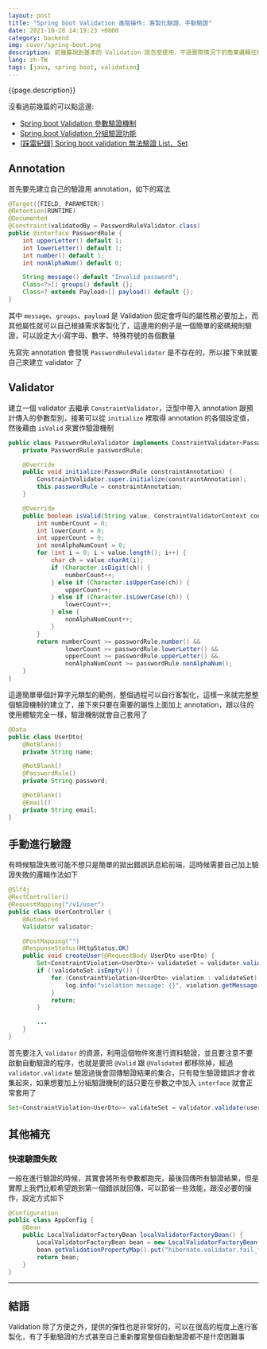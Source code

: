 ```yaml
---
layout: post
title: "Spring boot Validation 進階操作: 客製化驗證、手動驗證"
date: 2021-10-28 14:19:23 +0800
category: backend
img: cover/spring-boot.png
description: 前幾篇說到基本的 Validation 該怎麼使用，不過實際情況下的商業邏輯往往是無比複雜的，一些內容的驗證可能不是這麼簡單的規則就可以帶過了，因此這篇就來說明下，怎麼在 Validation 的框架下建立自己的驗證方式，另外如果不想要用自動驗證的方式去處理，想要加點自己的驗證前後邏輯又該怎麼做呢
lang: zh-TW
tags: [java, spring boot, validation]
---
```


{{page.description}}

沒看過前幾篇的可以點這邊:

+ [Spring boot Validation 參數驗證機制](https://bingdoal.github.io/backend/2021/10/spring-boot-validate-request-body-and-nest-validate/)
+ [Spring boot Validation 分組驗證功能](https://bingdoal.github.io/backend/2021/10/spring-boot-validation-group-use-different-rule/)
+ [[踩雷紀錄] Spring boot validation 無法驗證 List、Set](https://bingdoal.github.io/backend/2021/10/spring-boot-validate-list-and-set-type/)

## Annotation

首先要先建立自己的驗證用 annotation，如下的寫法

```java
@Target({FIELD, PARAMETER})
@Retention(RUNTIME)
@Documented
@Constraint(validatedBy = PasswordRuleValidator.class)
public @interface PasswordRule {
    int upperLetter() default 1;
    int lowerLetter() default 1;
    int number() default 1;
    int nonAlphaNum() default 0;

    String message() default "Invalid password";
    Class<?>[] groups() default {};
    Class<? extends Payload>[] payload() default {};
}
```

其中 `message`、`groups`、`payload` 是 Validation 固定會呼叫的屬性務必要加上，而其他屬性就可以自己根據需求客製化了，這邊用的例子是一個簡單的密碼規則驗證，可以設定大小寫字母、數字、特殊符號的各個數量

先寫完 annotation 會發現 `PasswordRuleValidator` 是不存在的，所以接下來就要自己來建立 validator 了

## Validator

建立一個 validator 去繼承 `ConstraintValidator`，泛型中帶入 annotation 跟預計傳入的參數型別，接著可以從 `initialize` 裡取得 annotation 的各個設定值，然後藉由 `isValid` 來實作驗證機制

```java
public class PasswordRuleValidator implements ConstraintValidator<PasswordRule, String> {
    private PasswordRule passwordRule;

    @Override
    public void initialize(PasswordRule constraintAnnotation) {
        ConstraintValidator.super.initialize(constraintAnnotation);
        this.passwordRule = constraintAnnotation;
    }

    @Override
    public boolean isValid(String value, ConstraintValidatorContext context) {
        int numberCount = 0;
        int lowerCount = 0;
        int upperCount = 0;
        int nonAlphaNumCount = 0;
        for (int i = 0; i < value.length(); i++) {
            char ch = value.charAt(i);
            if (Character.isDigit(ch)) {
                numberCount++;
            } else if (Character.isUpperCase(ch)) {
                upperCount++;
            } else if (Character.isLowerCase(ch)) {
                lowerCount++;
            } else {
                nonAlphaNumCount++;
            }
        }
        return numberCount >= passwordRule.number() &&
                lowerCount >= passwordRule.lowerLetter() &&
                upperCount >= passwordRule.upperLetter() &&
                nonAlphaNumCount >= passwordRule.nonAlphaNum();
    }
}
```

這邊簡單舉個計算字元類型的範例，整個過程可以自行客製化，這樣一來就完整整個驗證機制的建立了，接下來只要在需要的屬性上面加上 annotation，跟以往的使用體驗完全一樣，驗證機制就會自己套用了

```java
@Data
public class UserDto{
    @NotBlank()
    private String name;

    @NotBlank()
    @PasswordRule()
    private String password;

    @NotBlank()
    @Email()
    private String email;
}
```

## 手動進行驗證

有時候驗證失敗可能不想只是簡單的拋出錯誤訊息給前端，這時候需要自己加上驗證失敗的邏輯作法如下

```java
@Slf4j
@RestController()
@RequestMapping("/v1/user")
public class UserController {
    @Autowired
    Validator validator;

    @PostMapping("")
    @ResponseStatus(HttpStatus.OK)
    public void createUser(@RequestBody UserDto userDto) {
        Set<ConstraintViolation<UserDto>> validateSet = validator.validate(userDto);
        if (!validateSet.isEmpty()) {
            for (ConstraintViolation<UserDto> violation : validateSet) {
                log.info("violation message: {}", violation.getMessage());
            }
            return;
        }

        ...
    }
}
```

首先要注入 `Validator` 的資源，利用這個物件來進行資料驗證，並且要注意不要啟動自動驗證的程序，也就是要把 `@Valid` 跟 `@Validated` 都移除掉，經過 `validator.validate` 驗證過後會回傳驗證結果的集合，只有發生驗證錯誤才會收集起來，如果想要加上分組驗證機制的話只要在參數之中加入 `interface` 就會正常套用了

```java
Set<ConstraintViolation<UserDto>> validateSet = validator.validate(userDto, UserDto.Create.class);
```

## 其他補充

### 快速驗證失敗

一般在進行驗證的時候，其實會將所有參數都跑完，最後回傳所有驗證結果，但是實際上我們比較希望跑到第一個錯誤就回傳，可以節省一些效能，跟沒必要的操作，設定方式如下

```java
@Configuration
public class AppConfig {
    @Bean
    public LocalValidatorFactoryBean localValidatorFactoryBean() {
        LocalValidatorFactoryBean bean = new LocalValidatorFactoryBean();
        bean.getValidationPropertyMap().put("hibernate.validator.fail_fast", "true");
        return bean;
    }
}
```

---

## 結語

Validation 除了方便之外，提供的彈性也是非常好的，可以在很高的程度上進行客製化，有了手動驗證的方式甚至自己重新覆寫整個自動驗證都不是什麼困難事
